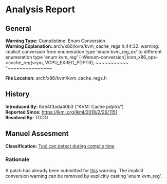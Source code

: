 # Analysis Report #

## General ##
**Warning Type:** Compiletime: Enum Conversion   
**Warning Explanation:**:arch/x86/kvm/kvm_cache_regs.h:44:32: warning: implicit conversion from enumeration type 'enum kvm_reg_ex' to different enumeration type 'enum kvm_reg' [-Wenum-conversion]
                kvm_x86_ops->cache_reg(vcpu, VCPU_EXREG_PDPTR);
                ~~~~~~~~~~~                  ^~~~~~~~~~~~~~~~

**File Location:** arch/x86/kvm/kvm_cache_regs.h
## History ##
**Introduced By:** 6de4f3ada40b3 ("KVM: Cache pdptrs")  
**Reported Since:** https://lkml.org/lkml/2018/2/26/1151  
**Resolved By:** TODO

## Manuel Assesment ##
**Classification:** [Tool can detect during compile time](WarningTypeClassifications.md)
### Rationale ###
A patch has already been submitted for [this](https://lkml.org/lkml/2018/2/26/1151) warning. The implicit conversion warning can be removed by explicitly casting 'enum kvm_reg'.
	

